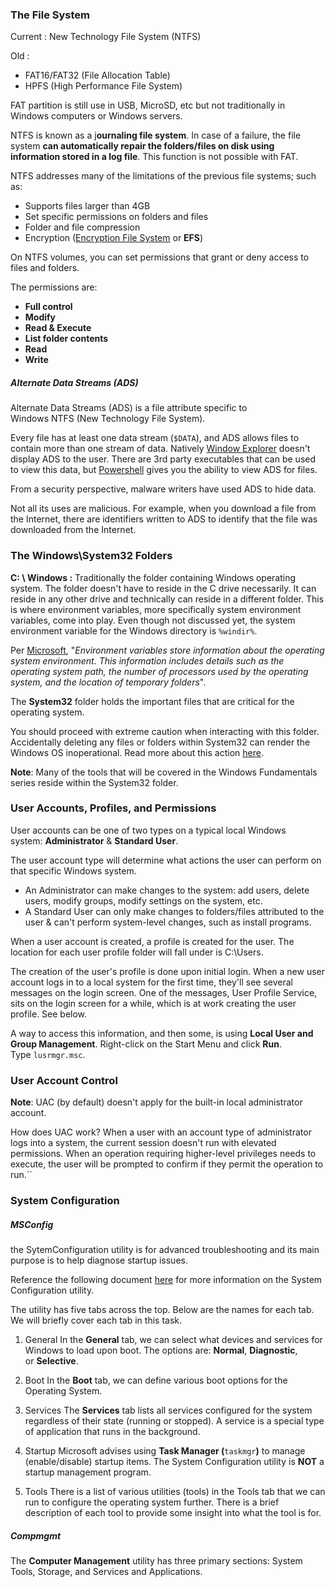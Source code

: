 ### The File System

Current :
New Technology File System (NTFS)

Old :
- FAT16/FAT32 (File Allocation Table)
- HPFS (High Performance File System)

FAT partition is still use in USB, MicroSD, etc but not traditionally in Windows computers or Windows servers.


NTFS is known as a j**ournaling file system**. In case of a failure, the file system **can automatically repair the folders/files on disk using information stored in a log file**. This function is not possible with FAT.

NTFS addresses many of the limitations of the previous file systems; such as: 
- Supports files larger than 4GB
- Set specific permissions on folders and files
- Folder and file compression
- Encryption ([Encryption File System](https://docs.microsoft.com/en-us/windows/win32/fileio/file-encryption) or **EFS**)

On NTFS volumes, you can set permissions that grant or deny access to files and folders.

The permissions are:
- **Full control**
- **Modify**
- **Read & Execute**
- **List folder contents**
- **Read**
- **Write**

##### **Alternate Data Streams** (**ADS**)

Alternate Data Streams (ADS) is a file attribute specific to Windows NTFS (New Technology File System).

Every file has at least one data stream (`$DATA`), and ADS allows files to contain more than one stream of data. Natively [Window Explorer](https://support.microsoft.com/en-us/windows/what-s-changed-in-file-explorer-ef370130-1cca-9dc5-e0df-2f7416fe1cb1) doesn't display ADS to the user. There are 3rd party executables that can be used to view this data, but [Powershell](https://docs.microsoft.com/en-us/powershell/scripting/overview?view=powershell-7.1) gives you the ability to view ADS for files.

From a security perspective, malware writers have used ADS to hide data.

Not all its uses are malicious. For example, when you download a file from the Internet, there are identifiers written to ADS to identify that the file was downloaded from the Internet.

### The Windows\System32 Folders

**C: \\ Windows :** Traditionally the folder containing Windows operating system. The folder doesn't have to reside in the C drive necessarily. It can reside in any other drive and technically can reside in a different folder.
This is where environment variables, more specifically system environment variables, come into play. Even though not discussed yet, the system  environment variable for the Windows directory is `%windir%`.

Per [Microsoft](https://docs.microsoft.com/en-us/powershell/module/microsoft.powershell.core/about/about_environment_variables?view=powershell-7.1), "_Environment variables store information about the operating system environment. This information includes details such as the operating system path, the number of processors used by the operating system, and the location of temporary folders_".

The **System32** folder holds the important files that are critical for the operating system.

You should proceed with extreme caution when interacting with this folder. Accidentally deleting any files or folders within System32 can render the Windows OS inoperational. Read more about this action [here](https://www.howtogeek.com/346997/what-is-the-system32-directory-and-why-you-shouldnt-delete-it/). 

**Note**: Many of the tools that will be covered in the Windows Fundamentals series reside within the System32 folder.

### User Accounts, Profiles, and Permissions

User accounts can be one of two types on a typical local Windows system: **Administrator** & **Standard User**. 

The user account type will determine what actions the user can perform on that specific Windows system.

- An Administrator can make changes to the system: add users, delete users, modify groups, modify settings on the system, etc. 
- A Standard User can only make changes to folders/files attributed to the user & can't perform system-level changes, such as install programs.

When a user account is created, a profile is created for the user. The location for each user profile folder will fall under is C:\Users.

The creation of the user's profile is done upon initial login. When a new user account logs in to a local system for the first time, they'll see several messages on the login screen. One of the messages, User Profile Service, sits on the login screen for a while, which is at work creating the user profile. See below.

A way to access this information, and then some, is using **Local User and Group Management**. Right-click on the Start Menu and click **Run**. Type `lusrmgr.msc`.

### User Account Control

**Note**: UAC (by default) doesn't apply for the built-in local administrator account. 

How does UAC work? When a user with an account type of administrator logs into a system, the current session doesn't run with elevated permissions. When an operation requiring higher-level privileges needs to execute, the user will be prompted to confirm if they permit the operation to run.``


### System Configuration

##### MSConfig
the SytemConfiguration utility is for advanced troubleshooting and its main purpose is to help diagnose startup issues.

Reference the following document [here](https://docs.microsoft.com/en-us/troubleshoot/windows-client/performance/system-configuration-utility-troubleshoot-configuration-errors) for more information on the System Configuration utility.

The utility has five tabs across the top. Below are the names for each tab. We will briefly cover each tab in this task. 

1. General
In the **General** tab, we can select what devices and services for Windows to load upon boot. The options are: **Normal**, **Diagnostic**, or **Selective**.

2. Boot
In the **Boot** tab, we can define various boot options for the Operating System.

3. Services
The **Services** tab lists all services configured for the system regardless of their state (running or stopped). A service is a special type of application that runs in the background.

4. Startup
Microsoft advises using **Task Manager (**`taskmgr`**)** to manage (enable/disable) startup items. The System Configuration utility is **NOT** a startup management program.

5. Tools
There is a list of various utilities (tools) in the Tools tab that we can run to configure the operating system further. There is a brief description of each tool to provide some insight into what the tool is for.

##### Compmgmt
The **Computer Management** utility has three primary sections: System Tools, Storage, and Services and Applications.

